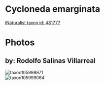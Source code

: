 
Cycloneda emarginata
====================
  
[iNaturalist taxon id: 481777](https://www.inaturalist.org/taxa/481777)
# Photos

## by: Rodolfo Salinas Villarreal
  
![taxon105998971](https://inaturalist-open-data.s3.amazonaws.com/photos/113614937/medium.jpeg)  
![taxon105999064](https://inaturalist-open-data.s3.amazonaws.com/photos/113615337/medium.jpg)